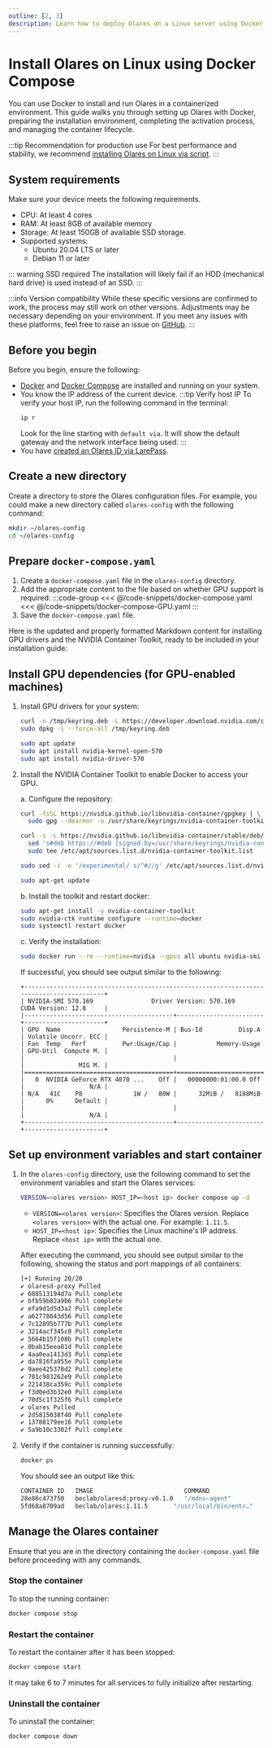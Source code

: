 ```yaml
---
outline: [2, 3]
description: Learn how to deploy Olares on a Linux server using Docker Compose. This step-by-step guide covers system requirements, configuration, installation, activation, and container management.
---
```

# Install Olares on Linux using Docker Compose
You can use Docker to install and run Olares in a containerized environment. This guide walks you through setting up Olares with Docker, preparing the installation environment, completing the activation process, and managing the container lifecycle.

:::tip Recommendation for production use
For best performance and stability, we recommend [installing Olares on Linux via script](/manual/get-started/install-olares.md).
:::

## System requirements

Make sure your device meets the following requirements.

- CPU: At least 4 cores
- RAM: At least 8GB of available memory
- Storage: At least 150GB of available SSD storage. 
- Supported systems:
    - Ubuntu 20.04 LTS or later
    - Debian 11 or later

::: warning SSD required
The installation will likely fail if an HDD (mechanical hard drive) is used instead of an SSD.
:::

:::info Version compatibility
While these specific versions are confirmed to work, the process may still work on other versions. Adjustments may be necessary depending on your environment. If you meet any issues with these platforms, feel free to raise an issue on [GitHub](https://github.com/beclab/Olares/issues/new).
:::

## Before you begin
Before you begin, ensure the following:
- [Docker](https://docs.docker.com/engine/install/) and [Docker Compose](https://docs.docker.com/compose/install/) are installed and running on your system.
- You know the IP address of the current device.
  :::tip Verify host IP
  To verify your host IP, run the following command in the terminal:
  ```bash
  ip r
  ```
  Look for the line starting with `default via`. It will show the default gateway and the network interface being used.
  :::
- You have [created an Olares ID via LarePass](/manual/get-started/create-olares-id.md).

## Create a new directory
Create a directory to store the Olares configuration files. For example, you could make a new directory called `olares-config` with the following command:

```bash
mkdir ~/olares-config
cd ~/olares-config
```
## Prepare `docker-compose.yaml`
1. Create a `docker-compose.yaml` file in the `olares-config` directory.
2. Add the appropriate content to the file based on whether GPU support is required:
   :::code-group
   <<< @/code-snippets/docker-compose.yaml
   <<< @/code-snippets/docker-compose-GPU.yaml
   :::
3. Save the `docker-compose.yaml` file.

Here is the updated and properly formatted Markdown content for installing GPU drivers and the NVIDIA Container Toolkit, ready to be included in your installation guide:


## Install GPU dependencies (for GPU-enabled machines)

1. Install GPU drivers for your system:

    ```bash
    curl -o /tmp/keyring.deb -L https://developer.download.nvidia.com/compute/cuda/repos/ubuntu2204/x86_64/cuda-keyring_1.1-1_all.deb && \
    sudo dpkg -i --force-all /tmp/keyring.deb
    
    sudo apt update
    sudo apt install nvidia-kernel-open-570
    sudo apt install nvidia-driver-570
    ````

2. Install the NVIDIA Container Toolkit to enable Docker to access your GPU. 
     
     a. Configure the repository:

    ```bash
    curl -fsSL https://nvidia.github.io/libnvidia-container/gpgkey | \
      sudo gpg --dearmor -o /usr/share/keyrings/nvidia-container-toolkit-keyring.gpg
    
    curl -s -L https://nvidia.github.io/libnvidia-container/stable/deb/nvidia-container-toolkit.list | \
      sed 's#deb https://#deb [signed-by=/usr/share/keyrings/nvidia-container-toolkit-keyring.gpg] https://#g' | \
      sudo tee /etc/apt/sources.list.d/nvidia-container-toolkit.list
    
    sudo sed -i -e '/experimental/ s/^#//g' /etc/apt/sources.list.d/nvidia-container-toolkit.list
    
    sudo apt-get update
    ```

      b. Install the toolkit and restart docker:

   ```bash
   sudo apt-get install -y nvidia-container-toolkit
   sudo nvidia-ctk runtime configure --runtime=docker
   sudo systemctl restart docker
   ```

      c. Verify the installation:

   ```bash
   sudo docker run --rm --runtime=nvidia --gpus all ubuntu nvidia-smi
   ```

    If successful, you should see output similar to the following:

    ```
    +-----------------------------------------------------------------------------------------+
    | NVIDIA-SMI 570.169                Driver Version: 570.169        CUDA Version: 12.8     |
    |-----------------------------------------+------------------------+----------------------+
    | GPU  Name                 Persistence-M | Bus-Id          Disp.A | Volatile Uncorr. ECC |
    | Fan  Temp   Perf          Pwr:Usage/Cap |           Memory-Usage | GPU-Util  Compute M. |
    |                                         |                        |               MIG M. |
    |=========================================+========================+======================|
    |   0  NVIDIA GeForce RTX 4070 ...    Off |   00000000:01:00.0 Off |                  N/A |
    | N/A   41C    P8              1W /   80W |      32MiB /   8188MiB |      0%      Default |
    |                                         |                        |                  N/A |
    +-----------------------------------------+------------------------+----------------------+
    ```


## Set up environment variables and start container

1. In the `olares-config` directory, use the following command to set the environment variables and start the Olares services:

   ```bash [With Docker Compose Plugin]
   VERSION=<olares version> HOST_IP=<host ip> docker compose up -d
   ```
   - `VERSION=<olares version>`: Specifies the Olares version. Replace `<olares version>` with the actual one. For example: `1.11.5`.
   - `HOST_IP=<host ip>`: Specifies the Linux machine's IP address. Replace `<host ip>` with the actual one.
   
   After executing the command, you should see output similar to the following, showing the status and port mappings of all containers:
    ```bash
   [+] Running 20/20
   ✔ olaresd-proxy Pulled                                                                           67.8s
   ✔ 688513194d7a Pull complete                                                                    6.8s
   ✔ bfb59b82a9b6 Pull complete                                                                    6.9s
   ✔ efa9d1d5d3a2 Pull complete                                                                    9.5s
   ✔ a62778643d56 Pull complete                                                                    9.6s
   ✔ 7c12895b777b Pull complete                                                                    9.6s
   ✔ 3214acf345c0 Pull complete                                                                   13.6s
   ✔ 5664b15f108b Pull complete                                                                   14.1s
   ✔ 0bab15eea81d Pull complete                                                                   14.2s
   ✔ 4aa0ea1413d3 Pull complete                                                                   15.0s
   ✔ da7816fa955e Pull complete                                                                   15.1s
   ✔ 9aee425378d2 Pull complete                                                                   15.1s
   ✔ 701c983262e9 Pull complete                                                                   36.2s
   ✔ 221438ca359c Pull complete                                                                   36.3s
   ✔ f3d0ed3b32e0 Pull complete                                                                   36.4s
   ✔ 70d5c1f325f6 Pull complete                                                                   43.2s
   ✔ olares Pulled                                                                                5863.6s
   ✔ 2d5815038f40 Pull complete                                                                 5759.0s
   ✔ 13788179ee16 Pull complete                                                                 5831.6s
   ✔ 5a9b10c3302f Pull complete                                                                 5831.7s
    ```

2. Verify if the container is running successfully:
   ```bash
   docker ps
   ```
   You should see an output like this:
   ```bash
   CONTAINER ID   IMAGE                         COMMAND                  CREATED              STATUS              PORTS                   NAMES
   28e86c473750   beclab/olaresd:proxy-v0.1.0   "/mdns-agent"            About a minute ago   Up About a minute                           olares-olaresd-proxy-1
   5fd68a8709ad   beclab/olares:1.11.5       "/usr/local/bin/entr…"   2 minutes ago        Up About a minute   0.0.0.0:80->80/tcp...   olares-olares-1
   ```

<!--@include: ./install-and-activate-olares.md-->

## Manage the Olares container
Ensure that you are in the directory containing the `docker-compose.yaml` file before proceeding with any commands.
### Stop the container
To stop the running container:
```bash
docker compose stop
```

### Restart the container
To restart the container after it has been stopped:
```bash
docker compose start
```
It may take 6 to 7 minutes for all services to fully initialize after restarting.

### Uninstall the container
To uninstall the container:
```bash
docker compose down
```

<!--@include: ./reusables.md{39,43}-->
   
   

